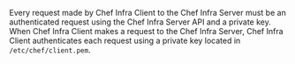 Every request made by Chef Infra Client to the Chef Infra Server must be
an authenticated request using the Chef Infra Server API and a private
key. When Chef Infra Client makes a request to the Chef Infra Server,
Chef Infra Client authenticates each request using a private key located
in `/etc/chef/client.pem`.
